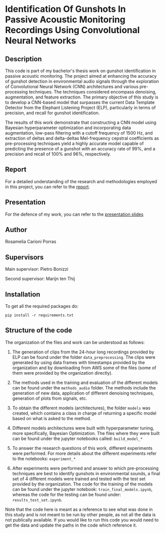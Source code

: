 # Identification Of Gunshots In Passive Acoustic Monitoring Recordings Using Convolutional Neural Networks

## Description
This code is part of my bachelor's thesis work on gunshot identification in passive acoustic monitoring. The project aimed at enhancing the accuracy of gunshot detection in environmental audio signals through the exploration of Convolutional Neural Network (CNN) architectures and various pre-processing techniques. The techniques considered encompass denoising, augmentation, and feature extraction. The primary objective of this study is to develop a CNN-based model that surpasses the current Data Template Detector from the Elephant Listening Project (ELP), particularly in terms of precision, and recall for gunshot identification. 

The results of this work demonstrate that constructing a CNN model using Bayesian hyperparameter optimization and incorporating data augmentation, low-pass filtering with a cutoff frequency of 1500 Hz, and extraction of deltas and delta-deltas Mel-frequency cepstral coefficients as pre-processing techniques yield a highly accurate model capable of predicting the presence of a gunshot with an accuracy rate of 99\%, and a precision and recall of 100\% and 96\%, respectively.

## Report
For a detailed understanding of the research and methodologies employed in this project, you can refer to the [report](https://drive.google.com/file/d/1ZuRUnGzWbor3GLN9bOO2Nc_efPYf-5-W/view?usp=share_link).

## Presentation 
For the defence of my work, you can refer to the [presentation slides](https://drive.google.com/file/d/1Hdgwfm5gplGRyhKEIDm2lsI0QK-lemNV/view?usp=drive_link)

## Author
Rosamelia Carioni Porras

## Supervisors 
Main supervisor: Pietro Bonizzi

Second supervisor: Marijn ten Thij

## Installation

To get all the required packages do:
```
pip install -r requirements.txt
```

## Structure of the code

The organization of the files and work can be understood as follows:
1. The generation of clips from the 24-hour long recordings provided by ELP can be found under the folder `data_preprocessing`. The clips were generated by using data frames with timestamps provided by the organization and by downloading from AWS some of the files (some of them were provided by the organization directly). 

2. The methods used in the training and evaluation of the different models can be found under the `methods_audio` folder. The methods include the generation of new data, application of different denoising techniques, generation of plots from signals, etc.

3.  To obtain the different models (architectures), the folder `models` was created, which contains a class in charge of returning a specific model based on what is asked to the method. 

4. Different models architectures were built with hyperparameter tuning, more specifically, Bayesian Optimization. The files where they were built can be found under the jupyter notebooks called: `build_model_*`

5. To answer the research questions of this work, different experiments were performed. For more details about the different experiments refer to the notebooks: `experiment_*`

6. After experiments were performed and answer to which pre-processing techniques are best to identify gunshots in environmental sounds, a final set of 4 different models were trained and tested with the test set provided by the organization. The code for the training of the models can be found under the jupyter notebook: `train_final_models.ipynb`, whereas the code for the testing can be found under: `results_test_set.ipynb`. 

Note that the code here is meant as a reference to see what was done in this study and is not meant to be run by other people, as not all the data is not publically available. If you would like to run this code you would need to get the data and update the paths in the code which reference it. 
